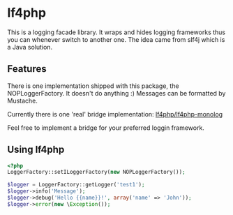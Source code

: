 lf4php
======

This is a logging facade library. It wraps and hides logging frameworks thus you can whenever switch to another one. The idea came from slf4j which is a Java solution.

Features
--------

There is one implementation shipped with this package, the NOPLoggerFactory. It doesn't do anything :) Messages can be formatted by Mustache.

Currently there is one 'real' bridge implementation: [lf4php/lf4php-monolog](https://github.com/szjani/lf4php-monolog)

Feel free to implement a bridge for your preferred loggin framework.

Using lf4php
------------

```php
<?php
LoggerFactory::setILoggerFactory(new NOPLoggerFactory());

$logger = LoggerFactory::getLogger('test1');
$logger->info('Message');
$logger->debug('Hello {{name}}!', array('name' => 'John'));
$logger->error(new \Exception());
```
